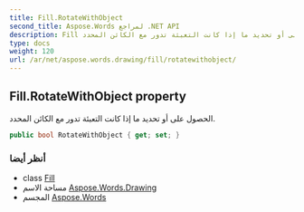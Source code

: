 ```yaml
---
title: Fill.RotateWithObject
second_title: Aspose.Words لمراجع .NET API
description: Fill ملكية. الحصول على أو تحديد ما إذا كانت التعبئة تدور مع الكائن المحدد.
type: docs
weight: 120
url: /ar/net/aspose.words.drawing/fill/rotatewithobject/
---
```

## Fill.RotateWithObject property

الحصول على أو تحديد ما إذا كانت التعبئة تدور مع الكائن المحدد.

```csharp
public bool RotateWithObject { get; set; }
```

### أنظر أيضا

* class [Fill](../)
* مساحة الاسم [Aspose.Words.Drawing](../../fill/)
* المجسم [Aspose.Words](../../../)


